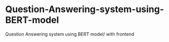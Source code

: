 # Question-Answering-system-using-BERT-model
Question Answering system using BERT model/ with frontend
